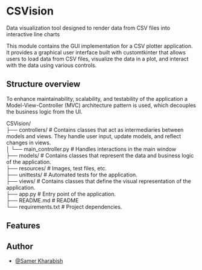 # CSVision

Data visualization tool designed to render data from CSV files into interactive line charts

This module contains the GUI implementation for a CSV plotter application. It provides a graphical user interface built with customtkinter that allows users to load data from CSV files, visualize the data in a plot, and interact with the data using various controls.

## Structure overview

To enhance maintainability, scalability, and testability of the application a Model-View-Controller (MVC) architecture pattern is used, which decouples the business logic from the UI.

CSVision/  
├── controllers/                    # Contains classes that act as intermediaries between models and views. They handle user input, update models, and reflect changes in views.  
│ └── main_controller.py            # Handles interactions in the main window  
├── models/                         # Contains classes that represent the data and business logic of the application.  
├── resources/                      # Images, test files, etc.  
├── unittests/                      # Automated tests for the application.  
├── views/                          # Contains classes that define the visual representation of the application.  
├── app.py                          # Entry point of the application.  
├── README.md                       # README  
└── requirements.txt                # Project dependencies.  

## Features

## Author

- [@Samer Kharabish](<kharabishsamer@outlook.com>)

